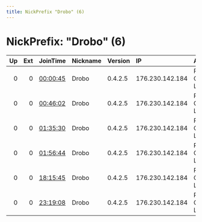 ```yaml
---
title: NickPrefix "Drobo" (6)
---
```


# NickPrefix: "Drobo" (6)

|   Up |   Ext | JoinTime                                                                                            | Nickname   | Version   | IP              | AS                          | CC   |   ORp |   Dirp | OS    | Contact   |   eFamMembers |
|-----:|------:|:----------------------------------------------------------------------------------------------------|:-----------|:----------|:----------------|:----------------------------|:-----|------:|-------:|:------|:----------|--------------:|
|    0 |     0 | [00:00:45](https://metrics.torproject.org/rs.html#details/7537B6CC28FAB55E4AFA8576B218EE9F174FA3AA) | Drobo      | 0.4.2.5   | 176.230.142.184 | Partner Communications Ltd. | il   |  4433 |   8000 | Linux | None      |             1 |
|    0 |     0 | [00:46:02](https://metrics.torproject.org/rs.html#details/76C642D34BF088ED536AC30426E0120FC4C0D438) | Drobo      | 0.4.2.5   | 176.230.142.184 | Partner Communications Ltd. | il   |  4433 |   8000 | Linux | None      |             1 |
|    0 |     0 | [01:35:30](https://metrics.torproject.org/rs.html#details/77AC81DAF999DABC89B13FEDE6C46B6FAEAC5737) | Drobo      | 0.4.2.5   | 176.230.142.184 | Partner Communications Ltd. | il   |  4433 |   8000 | Linux | None      |             1 |
|    0 |     0 | [01:56:44](https://metrics.torproject.org/rs.html#details/E495A64111606C077A792861799FBF03D1D4F9B4) | Drobo      | 0.4.2.5   | 176.230.142.184 | Partner Communications Ltd. | il   |  4433 |   8000 | Linux | None      |             1 |
|    0 |     0 | [18:15:45](https://metrics.torproject.org/rs.html#details/378F2389636F01D2C5C4186A71055629A56C36F6) | Drobo      | 0.4.2.5   | 176.230.142.184 | Partner Communications Ltd. | il   |  4433 |   8000 | Linux | None      |             1 |
|    0 |     0 | [23:19:08](https://metrics.torproject.org/rs.html#details/2BE76F9A1EA8032AC209CBD4391CDDC1E35DD08A) | Drobo      | 0.4.2.5   | 176.230.142.184 | Partner Communications Ltd. | il   |  4433 |   8000 | Linux | None      |             1 |
